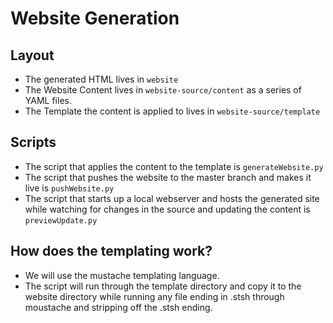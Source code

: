 # Website Generation
## Layout
 * The generated HTML lives in `website`
 * The Website Content lives in `website-source/content` as a series of YAML files.
 * The Template the content is applied to lives in `website-source/template`

## Scripts
 * The script that applies the content to the template is `generateWebsite.py`
 * The script that pushes the website to the master branch and makes it live is `pushWebsite.py`
 * The script that starts up a local webserver and hosts the generated site while watching for changes in the source and updating the content is `previewUpdate.py`

## How does the templating work?
  * We will use the mustache templating language.
  * The script will run through the template directory and copy it to the website directory while running any file ending in .stsh through moustache and stripping off the .stsh ending.
